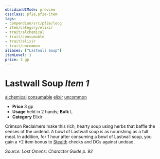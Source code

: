 ```yaml
---
obsidianUIMode: preview
cssclass: pf2e,pf2e-item
tags:
- compendium/src/pf2e/locg
- item/category/elixir
- trait/alchemical
- trait/consumable
- trait/elixir
- trait/uncommon
aliases: ["Lastwall Soup"]
itemLevel: 1
price: 3 gp
---
```

# Lastwall Soup *Item 1*  
[alchemical](../../../rules/traits/alchemical.md)  [consumable](../../../rules/traits/consumable.md)  [elixir](../../../rules/traits/elixir.md)  [uncommon](../../../rules/traits/uncommon.md)  

- **Price** 3 gp
- **Usage** held in 2 hands; **Bulk** L
- **Category** Elixir

Crimson Reclaimers make this rich, hearty soup using herbs that baffle the senses of the undead. A bowl of Lastwall soup is as nourishing as a full meal. In addition, for 1 hour after consuming a bowl of Lastwall soup, you gain a +2 item bonus to [Stealth](../../skills.md#Stealth) checks and DCs against undead.

*Source: Lost Omens: Character Guide p. 92*
